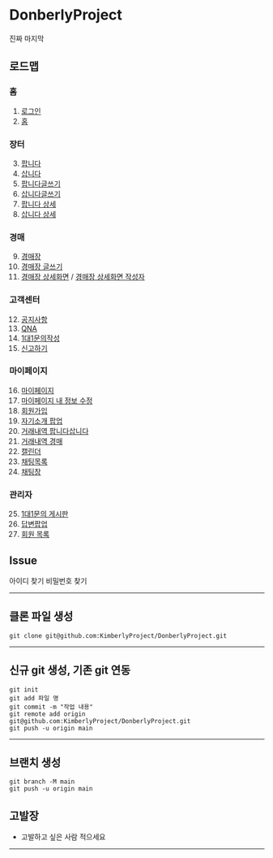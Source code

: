 # DonberlyProject
진짜 마지막

## 로드맵
### 홈
1. [로그인](http://localhost:8099/member/login)
2. [홈](http://localhost:8099/)
### 장터
3. [팝니다](http://localhost:8099/board/listArticles.do)
4. [삽니다](http://localhost:8099/sale/listArticles.do)
5. [팝니다글쓰기](http://localhost:8099/board/articleForm.do)
6. [삽니다글쓰기](http://localhost:8099/sale/articleForm.do)
7. [팝니다 상세]()
8. [삽니다 상세]()
### 경매
9. [경매장](http://localhost:8099/auction/auction_main)
10. [경매장 글쓰기](http://localhost:8099/auction/auction_write)
11. [경매장 상세화면](http://localhost:8099/auction/auction_write) / [경매장 상세화면 작성자](http://localhost:8099/auction/auction_detail_owner)
### 고객센터
12. [공지사항](http://localhost:8099/ccenter/notice)
13. [QNA](http://localhost:8099/member/qna)
14. [1대1문의작성]()
15. [신고하기](http://localhost:8099/ccenter/report)
### 마이페이지
16. [마이페이지]()
17. [마이페이지 내 정보 수정]()
18. [회원가입](http://localhost:8099/member/membership)
19. [자기소개 팝업]()
20. [거래내역 팝니다삽니다]()
21. [거래내역 경매]()
22. [캘린더](http://localhost:8099/myPage/calendar)
23. [채팅목록](http://localhost:8099/chat/chat_list)
24. [채팅창](http://localhost:8099/chat/chattingview)
### 관리자
25. [1대1문의 게시판](http://localhost:8099/admin/oneOnOneInquiry)
26. [답변팝업]()
27. [회원 목록](http://localhost:8099/admin/memberList)

## Issue
아이디 찾기 비밀번호 찾기

---
## 클론 파일 생성
```
git clone git@github.com:KimberlyProject/DonberlyProject.git
```

---
## 신규 git 생성, 기존 git 연동
```
git init
git add 파일 명
git commit -m "작업 내용"
git remote add origin git@github.com:KimberlyProject/DonberlyProject.git
git push -u origin main
```

------
## 브랜치 생성
```
git branch -M main
git push -u origin main
```

## 고발장
- 고발하고 싶은 사람 적으세요

---

